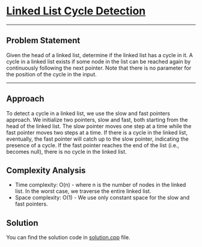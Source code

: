 # [Linked List Cycle Detection](https://leetcode.com/problems/linked-list-cycle/)
---
## Problem Statement
Given the head of a linked list, determine if the linked list has a cycle in it. A cycle in a linked list exists if some node in the list can be reached again by continuously following the next pointer. Note that there is no parameter for the position of the cycle in the input.

---

## Approach
To detect a cycle in a linked list, we use the slow and fast pointers approach. We initialize two pointers, slow and fast, both starting from the head of the linked list. The slow pointer moves one step at a time while the fast pointer moves two steps at a time. If there is a cycle in the linked list, eventually, the fast pointer will catch up to the slow pointer, indicating the presence of a cycle. If the fast pointer reaches the end of the list (i.e., becomes null), there is no cycle in the linked list.

## Complexity Analysis
- Time complexity: O(n) - where n is the number of nodes in the linked list. In the worst case, we traverse the entire linked list.
- Space complexity: O(1) - We use only constant space for the slow and fast pointers.

## Solution
You can find the solution code in [solution.cpp](solution.cpp) file.